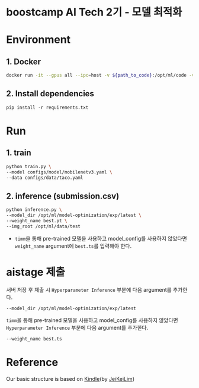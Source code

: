 # boostcamp AI Tech 2기 - 모델 최적화

# Environment

## 1. Docker
```bash
docker run -it --gpus all --ipc=host -v ${path_to_code}:/opt/ml/code -v ${path_to_dataset}:/opt/ml/data placidus36/pstage4_lightweight:v0.4 /bin/bash
```

## 2. Install dependencies
```
pip install -r requirements.txt
```

# Run

## 1. train

```bash
python train.py \
--model configs/model/mobilenetv3.yaml \
--data configs/data/taco.yaml
```

## 2. inference (submission.csv)

```bash
python inference.py \
--model_dir /opt/ml/model-optimization/exp/latest \
--weight_name best.pt \
--img_root /opt/ml/data/test 
```

- `timm`을 통해 pre-trained 모델을 사용하고 model_config를 사용하지 않았다면 `weight_name` argument에 `best.ts`를 입력해야 한다.

# aistage 제출

서버 저장 후 제출 시 `Hyperparameter Inference` 부분에 다음 argument를 추가한다.

```
--model_dir /opt/ml/model-optimization/exp/latest
```

`timm`을 통해 pre-trained 모델을 사용하고 model_config를 사용하지 않았다면 `Hyperparameter Inference` 부분에 다음 argument를 추가한다.

```
--weight_name best.ts
```

# Reference

Our basic structure is based on [Kindle](https://github.com/JeiKeiLim/kindle)(by [JeiKeiLim](https://github.com/JeiKeiLim))
